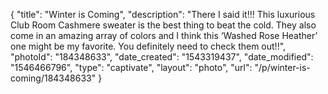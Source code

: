 {
    "title": "Winter is Coming",
    "description": "There I said it!!!  This luxurious Club Room Cashmere sweater is the best thing to beat the cold.  They also come in an amazing array of colors and I think this ‘Washed Rose Heather’ one might be my favorite.  You definitely need to check them out!!",
    "photoId": "184348633",
    "date_created": "1543319437",
    "date_modified": "1546466796",
    "type": "captivate",
    "layout": "photo",
    "url": "\/p\/winter-is-coming\/184348633"
}